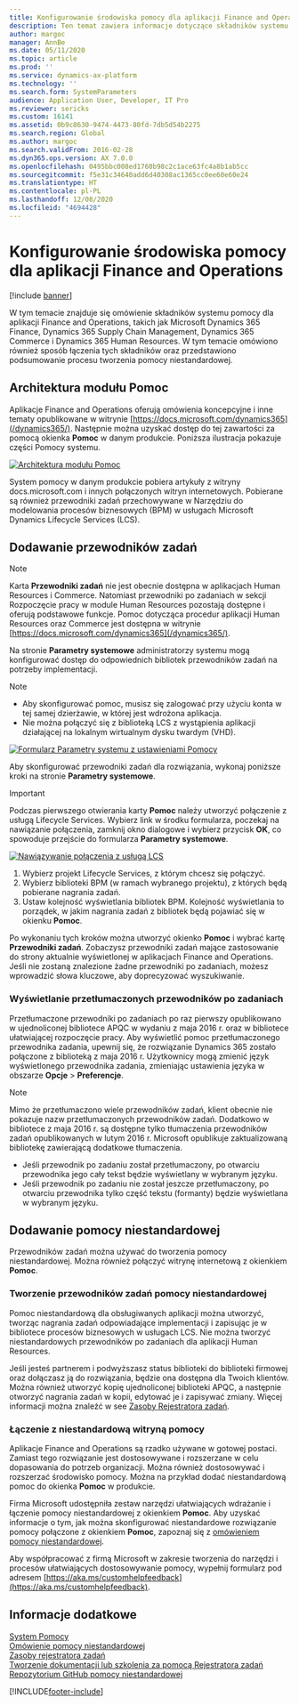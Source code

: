 ```yaml
---
title: Konfigurowanie środowiska pomocy dla aplikacji Finance and Operations
description: Ten temat zawiera informacje dotyczące składników systemu pomocy dla niektórych aplikacji Microsoft Dynamics 365. Omówiono również sposób łączenia tych aplikacji oraz przedstawiono podsumowanie procesu tworzenia pomocy niestandardowej.
author: margoc
manager: AnnBe
ms.date: 05/11/2020
ms.topic: article
ms.prod: ''
ms.service: dynamics-ax-platform
ms.technology: ''
ms.search.form: SystemParameters
audience: Application User, Developer, IT Pro
ms.reviewer: sericks
ms.custom: 16141
ms.assetid: 0b9c8630-9474-4473-80fd-7db5d54b2275
ms.search.region: Global
ms.author: margoc
ms.search.validFrom: 2016-02-28
ms.dyn365.ops.version: AX 7.0.0
ms.openlocfilehash: 0495bbc008ed1760b98c2c1ace63fc4a8b1ab5cc
ms.sourcegitcommit: f5e31c34640add6d40308ac1365cc0ee60e60e24
ms.translationtype: HT
ms.contentlocale: pl-PL
ms.lasthandoff: 12/08/2020
ms.locfileid: "4694428"
---
```

# <a name="configure-the-help-experience-for-finance-and-operations-apps"></a>Konfigurowanie środowiska pomocy dla aplikacji Finance and Operations

[!include [banner](../includes/banner.md)]

W tym temacie znajduje się omówienie składników systemu pomocy dla aplikacji Finance and Operations, takich jak Microsoft Dynamics 365 Finance, Dynamics 365 Supply Chain Management, Dynamics 365 Commerce i Dynamics 365 Human Resources. W tym temacie omówiono również sposób łączenia tych składników oraz przedstawiono podsumowanie procesu tworzenia pomocy niestandardowej.

## <a name="help-architecture"></a>Architektura modułu Pomoc

Aplikacje Finance and Operations oferują omówienia koncepcyjne i inne tematy opublikowane w witrynie [https://docs.microsoft.com/dynamics365](/dynamics365/). Następnie można uzyskać dostęp do tej zawartości za pomocą okienka **Pomoc** w danym produkcie. Poniższa ilustracja pokazuje części Pomocy systemu.

[![Architektura modułu Pomoc](./media/help-architecture.png)](./media/help-architecture.png)

System pomocy w danym produkcie pobiera artykuły z witryny docs.microsoft.com i innych połączonych witryn internetowych. Pobierane są również przewodniki zadań przechowywane w Narzędziu do modelowania procesów biznesowych (BPM) w usługach Microsoft Dynamics Lifecycle Services (LCS).

## <a name="adding-task-guides"></a>Dodawanie przewodników zadań

> [!NOTE]
> Karta **Przewodniki zadań** nie jest obecnie dostępna w aplikacjach Human Resources i Commerce. <!--We are currently working to enable this functionality in a future release.--> Natomiast przewodniki po zadaniach w sekcji Rozpoczęcie pracy w module Human Resources pozostają dostępne i oferują podstawowe funkcje. Pomoc dotycząca procedur aplikacji Human Resources oraz Commerce jest dostępna w witrynie [https://docs.microsoft.com/dynamics365](/dynamics365/).

Na stronie **Parametry systemowe** administratorzy systemu mogą konfigurować dostęp do odpowiednich bibliotek przewodników zadań na potrzeby implementacji.

> [!NOTE]
> - Aby skonfigurować pomoc, musisz się zalogować przy użyciu konta w tej samej dzierżawie, w której jest wdrożona aplikacja.
> - Nie można połączyć się z biblioteką LCS z wystąpienia aplikacji działającej na lokalnym wirtualnym dysku twardym (VHD).

[![Formularz Parametry systemu z ustawieniami Pomocy](./media/system-parameters_ops-1024x437.png)](./media/system-parameters_ops.png)

Aby skonfigurować przewodniki zadań dla rozwiązania, wykonaj poniższe kroki na stronie **Parametry systemowe**.

> [!IMPORTANT]
> Podczas pierwszego otwierania karty **Pomoc** należy utworzyć połączenie z usługą Lifecycle Services. Wybierz link w środku formularza, poczekaj na nawiązanie połączenia, zamknij okno dialogowe i wybierz przycisk **OK**, co spowoduje przejście do formularza **Parametry systemowe**.
>
> [![Nawiązywanie połączenia z usługą LCS](./media/connect-to-lcs-crop-1024x365.png "Nawiązywanie połączenia z usługą LCS")](./media/connect-to-lcs-crop.png)

1. Wybierz projekt Lifecycle Services, z którym chcesz się połączyć.
2. Wybierz biblioteki BPM (w ramach wybranego projektu), z których będą pobierane nagrania zadań.
3. Ustaw kolejność wyświetlania bibliotek BPM. Kolejność wyświetlania to porządek, w jakim nagrania zadań z bibliotek będą pojawiać się w okienku **Pomoc**.

Po wykonaniu tych kroków można utworzyć okienko **Pomoc** i wybrać kartę **Przewodniki zadań**. Zobaczysz przewodniki zadań mające zastosowanie do strony aktualnie wyświetlonej w aplikacjach Finance and Operations. Jeśli nie zostaną znalezione żadne przewodniki po zadaniach, możesz wprowadzić słowa kluczowe, aby doprecyzować wyszukiwanie.

### <a name="showing-translated-task-guides"></a>Wyświetlanie przetłumaczonych przewodników po zadaniach

Przetłumaczone przewodniki po zadaniach po raz pierwszy opublikowano w ujednoliconej bibliotece APQC w wydaniu z maja 2016 r. oraz w bibliotece ułatwiającej rozpoczęcie pracy. Aby wyświetlić pomoc przetłumaczonego przewodnika zadania, upewnij się, że rozwiązanie Dynamics 365 zostało połączone z biblioteką z maja 2016 r. Użytkownicy mogą zmienić język wyświetlonego przewodnika zadania, zmieniając ustawienia języka w obszarze **Opcje** &gt; **Preferencje**.

> [!NOTE]
> Mimo że przetłumaczono wiele przewodników zadań, klient obecnie nie pokazuje nazw przetłumaczonych przewodników zadań. Dodatkowo w bibliotece z maja 2016 r. są dostępne tylko tłumaczenia przewodników zadań opublikowanych w lutym 2016 r. Microsoft opublikuje zaktualizowaną bibliotekę zawierającą dodatkowe tłumaczenia.
>
> - Jeśli przewodnik po zadaniu został przetłumaczony, po otwarciu przewodnika jego cały tekst będzie wyświetlany w wybranym języku.
> - Jeśli przewodnik po zadaniu nie został jeszcze przetłumaczony, po otwarciu przewodnika tylko część tekstu (formanty) będzie wyświetlana w wybranym języku.

## <a name="adding-custom-help"></a>Dodawanie pomocy niestandardowej

Przewodników zadań można używać do tworzenia pomocy niestandardowej. Można również połączyć witrynę internetową z okienkiem **Pomoc**.

### <a name="create-custom-help-by-using-task-guides"></a>Tworzenie przewodników zadań pomocy niestandardowej

Pomoc niestandardową dla obsługiwanych aplikacji można utworzyć, tworząc nagrania zadań odpowiadające implementacji i zapisując je w bibliotece procesów biznesowych w usługach LCS. Nie można tworzyć niestandardowych przewodników po zadaniach dla aplikacji Human Resources.

Jeśli jesteś partnerem i podwyższasz status biblioteki do biblioteki firmowej oraz dołączasz ją do rozwiązania, będzie ona dostępna dla Twoich klientów. Można również utworzyć kopię ujednoliconej biblioteki APQC, a następnie otworzyć nagrania zadań w kopii, edytować je i zapisywać zmiany. Więcej informacji można znaleźć w see [Zasoby Rejestratora zadań](../../dev-itpro/user-interface/task-recorder.md).

### <a name="connect-a-custom-help-site"></a>Łączenie z niestandardową witryną pomocy

Aplikacje Finance and Operations są rzadko używane w gotowej postaci. Zamiast tego rozwiązanie jest dostosowywane i rozszerzane w celu dopasowania do potrzeb organizacji. Można również dostosowywać i rozszerzać środowisko pomocy. Można na przykład dodać niestandardową pomoc do okienka **Pomoc** w produkcie.

Firma Microsoft udostępniła zestaw narzędzi ułatwiających wdrażanie i łączenie pomocy niestandardowej z okienkiem **Pomoc**. Aby uzyskać informacje o tym, jak można skonfigurować niestandardowe rozwiązanie pomocy połączone z okienkiem **Pomoc**, zapoznaj się z [omówieniem pomocy niestandardowej](../../dev-itpro/help/custom-help-overview.md).

Aby współpracować z firmą Microsoft w zakresie tworzenia do narzędzi i procesów ułatwiających dostosowywanie pomocy, wypełnij formularz pod adresem [https://aka.ms/customhelpfeedback](https://aka.ms/customhelpfeedback).

## <a name="see-also"></a>Informacje dodatkowe

[System Pomocy](help-overview.md)  
[Omówienie pomocy niestandardowej](../../dev-itpro/help/custom-help-overview.md)  
[Zasoby rejestratora zadań](../../dev-itpro/user-interface/task-recorder.md)  
[Tworzenie dokumentacji lub szkolenia za pomocą Rejestratora zadań](../../dev-itpro/user-interface/task-recorder-training-docs.md)  
[Repozytorium GitHub pomocy niestandardowej](https://github.com/microsoft/dynamics356f-o-custom-help)  


[!INCLUDE[footer-include](../../../includes/footer-banner.md)]